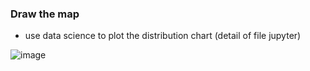 ### Draw the map
* use data science to plot the distribution chart (detail of file jupyter)

![image](https://github.com/Thingjang/Data_science_p1/assets/118869957/0f037297-676f-4057-a388-dc21f9368366)

